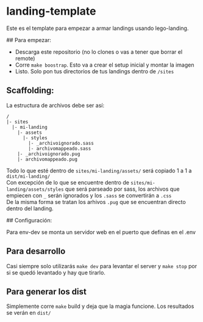 landing-template  
====================================  

Este es el template para empezar a armar landings usando lego-landing.  

## Para empezar:

- Descarga este repositorio (no lo clones o vas a tener que borrar el remote)
- Corre `make boostrap`. Esto va a crear el setup inicial y montar la imagen
- Listo. Solo pon tus directorios de tus landings dentro de `/sites`

## Scaffolding:

La estructura de archivos debe ser así:

```
/
|- sites
  |- mi-landing
    |- assets
      |- styles
        |- _archivoignorado.sass
        |- archivomappeado.sass
    |- _archivoignorado.pug
    |- archivomappeado.pug
```

Todo lo que esté dentro de `sites/mi-landing/assets/` será copiado 1 a 1 a `dist/mi-landing/`  
Con excepción de lo que se encuentre dentro de `sites/mi-landing/assets/styles` que será parseado por sass, los archivos que empiecen con `_` serán ignorados y los `.sass` se convertirán a `.css`  
De la misma forma se tratan los arhivos `.pug` que se encuentran directo dentro del landing.

## Configuración:

Para env-dev se monta un servidor web en el puerto que definas en el .env

## Para desarrollo

Casi siempre solo utilizarás `make dev` para levantar el server y `make stop` por si se quedó levantado y hay que tirarlo.  

## Para generar los dist

Simplemente corre `make` build y deja que la magia funcione. Los resultados se verán en `dist/`
